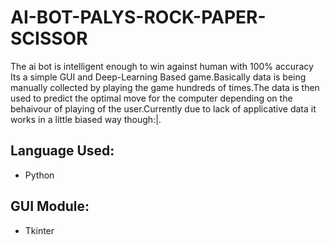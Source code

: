 # AI-BOT-PALYS-ROCK-PAPER-SCISSOR
The ai bot is intelligent enough to win against human with 100% accuracy
Its a simple GUI and Deep-Learning Based game.Basically data is being manually collected by playing the game hundreds of times.The data is then used to predict 
the optimal move for the computer depending on the behaivour of playing of the user.Currently due to lack of applicative data it works in a little biased way though:|.
## Language Used:
- Python
## GUI Module:
- Tkinter
